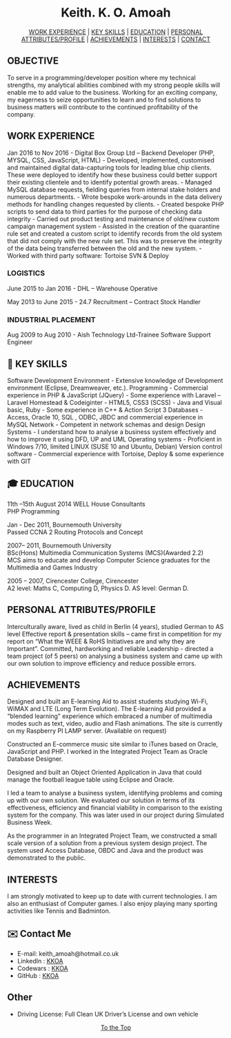 <h1 align="center"> <a id="top">Keith. K. O. Amoah</a> </h1>
<p style="text-align:center"><a href="#skills">WORK EXPERIENCE</a>
| <a href="#skills">KEY SKILLS</a>
| <a href="#education">EDUCATION</a>
| <a href="#attributes"> PERSONAL ATTRIBUTES/PROFILE</a>
| <a href="#achievements">ACHIEVEMENTS</a>
| <a href="#interests">INTERESTS</a>
| <a href="#contact">CONTACT</a>
</p>
<h2>OBJECTIVE</h2>
<p>To serve in a programming/developer position where my technical strengths, my analytical abilities combined with my strong people skills will enable me to add value to the business. Working for an exciting company, my eagerness to seize opportunities to learn and to find solutions to business matters will contribute to the continued profitability of the company.</p>

<h2><a id="experience">WORK EXPERIENCE</a></h2>
Jan 2016 to Nov 2016 - Digital Box Group Ltd – Backend Developer (PHP, MYSQL, CSS, JavaScript, HTML)
- Developed, implemented, customised and maintained digital data-capturing tools for leading blue chip clients. These were deployed to identify how these business could better support their existing clientele and to identify potential growth areas.
- Managed MySQL database requests, fielding queries from internal stake holders and numerous departments.
- Wrote bespoke work-arounds in the data delivery methods for handling changes requested by clients.
- Created bespoke PHP scripts to send data to third parties for the purpose of checking data integrity
- Carried out product testing and maintenance of old/new custom campaign management system
- Assisted in the creation of the quarantine rule set and created a custom script to identify records from the old system that did not comply with the new rule set. This was to preserve the integrity of the data being transferred between the old and the new system.
- Worked with third party software: Tortoise SVN & Deploy

<h3> LOGISTICS </h3>
June 2015 to Jan 2016 - DHL – Warehouse Operative

May 2013 to June 2015 - 24.7 Recruitment – Contract Stock Handler

<h3> INDUSTRIAL PLACEMENT </h3>
Aug 2009 to Aug 2010 - Aish Technology Ltd-Trainee Software Support Engineer

<h2><g-emoji alias="book" fallback-src="https://assets-cdn.github.com/images/icons/emoji/unicode/1f4d6.png" ios-version="6.0">📖</g-emoji> <a id="skills">KEY SKILLS</a></h2>
Software Development Environment                                          
-	Extensive knowledge of Development environment (Eclipse, Dreamweaver, etc.).
Programming
-	Commercial experience in PHP  & JavaScript (JQuery)
-	Some experience with Laravel – Laravel Homestead & Codeiginter
-	HTML5, CSS3 (SCSS)
-	Java and Visual basic, Ruby
-	Some experience in C++ & Action Script 3
Databases            
-	Access, Oracle 10, SQL , ODBC, JBDC and commercial experience in MySQL
Network
-	Competent  in network schemas and design
Design Systems
-	I understand how to analyse a business system effectively and how to improve it using DFD, UP and UML
Operating systems
-	Proficient in Windows 7/10,  limited LINUX (SUSE 10 and Ubuntu, Debian)
Version control software
- Commercial experience with Tortoise, Deploy & some experience with GIT

<h2><g-emoji alias="mortar_board" fallback-src="https://assets-cdn.github.com/images/icons/emoji/unicode/1f393.png" ios-version="6.0">🎓</g-emoji> <a id="education">EDUCATION</a></h2>
11th –15th August 2014 WELL House Consultants<br>
PHP Programming

 Jan - Dec 2011, Bournemouth University<br>
Passed CCNA 2   Routing Protocols and Concept

2007– 2011, Bournemouth University<br>
BSc(Hons) Multimedia Communication Systems (MCS)(Awarded 2.2)<br>
MCS aims to educate and develop Computer Science graduates for the Multimedia and Games Industry

2005 – 2007, Cirencester College, Cirencester<br>
A2   level:  Maths C, Computing D, Physics D.  AS level:  German D.

<h2><a id="attributes">PERSONAL ATTRIBUTES/PROFILE</a></h2>
Interculturally aware, lived as child in Berlin (4 years), studied German to AS level
Effective report & presentation skills – came first in competition for my report on “What the WEEE & RoHS Initiatives are and why they are Important”.
Committed, hardworking and reliable
Leadership - directed a team project (of 5 peers) on analysing a business system and came up with our own solution to improve efficiency and reduce possible errors.

<h2><a name="achievements">ACHIEVEMENTS</a></h2>
<p>Designed and built an E-learning Aid to assist students studying Wi-Fi, WiMAX and LTE (Long Term Evolution). The E-learning Aid provided a “blended learning” experience which embraced a number of multimedia modes such as text, video, audio and Flash animations. The site is currently on my Raspberry PI LAMP server. (Available on request)</p>

<p>Constructed an E-commerce music site similar to iTunes based on Oracle, JavaScript and PHP.  I worked in the Integrated Project Team as Oracle Database Designer.</p>

<p>Designed and built an Object Oriented Application in Java that could manage the football league table using Eclipse and Oracle.</p>

<p>I led a team to analyse a business system, identifying problems and coming up with our own solution. We evaluated our solution in terms of its effectiveness, efficiency and financial viability in comparison to the existing system for the company. This was later used in our project during Simulated Business Week.</p>

<p>As the programmer in an Integrated Project Team, we constructed a small scale version of a solution from a previous system design project. The system used Access Database, OBDC and Java and the product was demonstrated to the public.</p>

<h2><a name="interests">INTERESTS</a></h2>
<p>I am strongly motivated to keep up to date with current technologies. I am also an enthusiast of Computer games. I also enjoy playing many sporting activities like Tennis and Badminton.</p>


<h2><g-emoji alias="email" fallback-src="https://assets-cdn.github.com/images/icons/emoji/unicode/2709.png" ios-version="6.0">✉️</g-emoji> <a id="contact">Contact Me</a></h2>
<ul>
  <li>E-mail: keith_amoah@hotmail.co.uk</li>
  <li>LinkedIn :
  <a href="https://www.linkedin.com/in/keith-amoah-96779b62/">KKOA</a> </li>
  <li> Codewars :
  <a href="https://www.codewars.com/users/KKOA">KKOA</a></li>
  <li> GitHub : <a href="https://github.com/KKOA">KKOA</a></li>
</ul>
<h2>Other</h2>
<ul>
<li>Driving License: Full Clean UK Driver’s License and own vehicle</li>
</ul>
<p align="center"><a href="#top"> To the Top </a></p>
